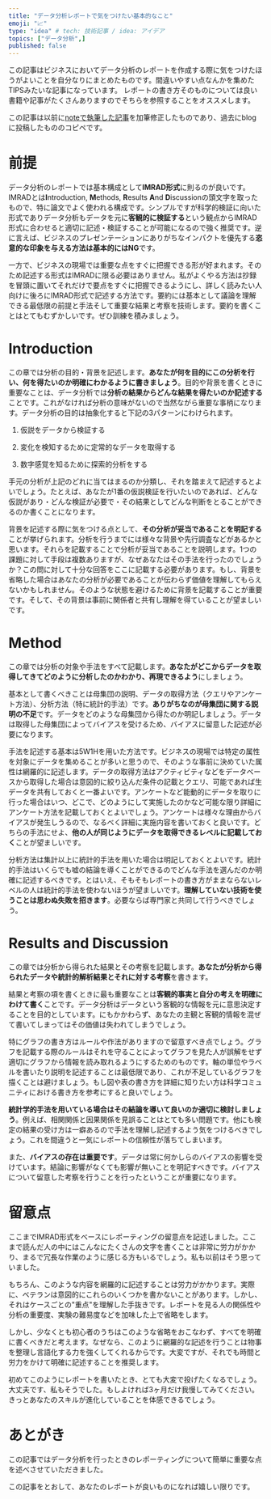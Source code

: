 ```yaml
---
title: "データ分析レポートで気をつけたい基本的なこと"
emoji: "📈"
type: "idea" # tech: 技術記事 / idea: アイデア
topics: ["データ分析",]
published: false
---
```

 
この記事はビジネスにおいてデータ分析のレポートを作成する際に気をつけたほうがよいことを自分なりにまとめたものです。間違いやすい点なんかを集めたTIPSみたいな記事になっています。
レポートの書き方そのものについては良い書籍や記事がたくさんありますのでそちらを参照することをオススメします。

この記事は以前に[noteで執筆した記事](https://note.com/grahamian_/n/n46e2cc432dff)を加筆修正したものであり、過去にblogに投稿したもののコピペです。

# 前提

データ分析のレポートでは基本構成として**IMRAD形式**に則るのが良いです。IMRADとは**I**ntroduction, **M**ethods, **R**esults **A**nd **D**iscussionの頭文字を取ったもので、特に論文でよく使われる構成です。シンプルですが科学的検証に向いた形式でありデータ分析もデータを元に**客観的に検証する**という観点からIMRAD形式に合わせると適切に記述・検証することが可能になるので強く推奨です。逆に言えば、ビジネスのプレゼンテーションにありがちなインパクトを優先する**恣意的な印象を与える方法は基本的にはNG**です。

一方で、ビジネスの現場では重要な点をすぐに把握できる形が好まれます。そのため記述する形式はIMRADに限る必要はありません。私がよくやる方法は抄録を冒頭に置いてそれだけで要点をすぐに把握できるようにし、詳しく読みたい人向けに後ろにIMRAD形式で記述する方法です。要約には基本として議論を理解できる最低限の前提と手法そして重要な結果と考察を技術します。要約を書くことはとてもむずかしいです。ぜひ訓練を積みましょう。

# Introduction

この章では分析の目的・背景を記述します。**あなたが何を目的にこの分析を行い、何を得たいのか明確にわかるように書きましょう**。目的や背景を書くときに重要なことは、データ分析では**分析の結果からどんな結果を得たいのか記述する**ことです。これがなければ分析の意味がないので当然ながら重要な事柄になります。データ分析の目的は抽象化すると下記の3パターンにわけられます。

1. 仮説をデータから検証する

2. 変化を検知するために定常的なデータを取得する

3. 数字感覚を知るために探索的分析をする

手元の分析が上記のどれに当てはまるのか分類し、それを踏まえて記述するとよいでしょう。たとえば、あなたが1番の仮説検証を行いたいのであれば、どんな仮説があり・どんな検証が必要で・その結果としてどんな判断をとることができるのか書くことになります。

背景を記述する際に気をつける点として、**その分析が妥当であることを明記する**ことが挙げられます。分析を行うまでには様々な背景や先行調査などがあるかと思います。それらを記載することで分析が妥当であることを説明します。1つの課題に対して手段は複数ありますが、なぜあなたはその手法を行ったのでしょうか？この問に対して十分な回答をここに記載する必要があります。もし、背景を省略した場合はあなたの分析が必要であることが伝わらず価値を理解してもらえないかもしれません。そのような状態を避けるために背景を記載することが重要です。そして、その背景は事前に関係者と共有し理解を得ていることが望ましいです。

# Method

この章では分析の対象や手法をすべて記載します。**あなたがどこからデータを取得してきてどのように分析したのかわかり、再現できるよう**にしましょう。

基本として書くべきことは母集団の説明、データの取得方法（クエリやアンケート方法）、分析方法（特に統計的手法）です。**ありがちなのが母集団に関する説明の不足**です。データをどのような母集団から得たのか明記しましょう。データは取得した母集団によってバイアスを受けるため、バイアスに留意した記述が必要になります。

手法を記述する基本は5W1Hを用いた方法です。ビジネスの現場では特定の属性を対象にデータを集めることが多いと思うので、そのような事前に決めていた属性は網羅的に記述します。データの取得方法はアクティビティなどをデータベースから取得した場合は意図的に絞り込んだ条件の記載とクエリ、可能であれば生データを共有しておくと一番よいです。アンケートなど能動的にデータを取りに行った場合はいつ、どこで、どのようにして実施したのかなど可能な限り詳細にアンケート方法を記載しておくとよいでしょう。アンケートは様々な理由からバイアスが発生しうるので、なるべく詳細に実施内容を書いておくと良いです。どちらの手法にせよ、**他の人が同じようにデータを取得できるレベルに記載しておく**ことが望ましいです。

分析方法は集計以上に統計的手法を用いた場合は明記しておくとよいです。統計的手法はいくらでも嘘の結論を導くことができるのでどんな手法を選んだのか明確に記述するべきです。とはいえ、そもそもレポートの書き方がままならないレベルの人は統計的手法を使わないほうが望ましいです。**理解していない技術を使うことは思わぬ失敗を招きます**。必要ならば専門家と共同して行うべきでしょう。

# Results and Discussion

この章では分析から得られた結果とその考察を記載します。**あなたが分析から得られたデータや統計的解析結果とそれに対する考察**を書きます。

結果と考察の項を書くときに最も重要なことは**客観的事実と自分の考えを明確にわけて書く**ことです。データ分析はデータという客観的な情報を元に意思決定することを目的としています。にもかかわらず、あなたの主観と客観的情報を混ぜて書いてしまってはその価値は失われてしまうでしょう。

特にグラフの書き方はルールや作法がありますので留意すべき点でしょう。グラフを記載する際のルールはそれを守ることによってグラフを見た人が誤解をせず適切にグラフから情報を読み取れるようにするためのものです。軸の単位やラベルを書いたり説明を記述することは最低限であり、これが不足しているグラフを描くことは避けましょう。もし図や表の書き方を詳細に知りたい方は科学コミュニティにおける書き方を参考にすると良いでしょう。

**統計学的手法を用いている場合はその結論を導いて良いのか適切に検討しましょう**。例えば、相関関係と因果関係を見誤ることはとても多い問題です。他にも検定の結果の受け方は一癖あるので手法を理解し記述するよう気をつけるべきでしょう。これを間違うと一気にレポートの信頼性が落ちてしまいます。

また、**バイアスの存在は重要です**。データは常に何かしらのバイアスの影響を受けています。結論に影響がなくても影響が無いことを明記すべきです。バイアスについて留意した考察を行うことを行ったということが重要になります。

# 留意点

ここまでIMRAD形式をベースにレポーティングの留意点を記述しました。ここまで読んだ人の中にはこんなにたくさんの文字を書くことは非常に労力がかかり、まるで冗長な作業のように感じる方もいるでしょう。私も以前はそう思っていました。

もちろん、このような内容を網羅的に記述することは労力がかかります。実際に、ベテランは意図的にこれらのいくつかを書かないことがあります。しかし、それはケースごとの"重点"を理解した手抜きです。レポートを見る人の関係性や分析の重要度、実験の難易度などを加味した上で省略をします。

しかし、少なくとも初心者のうちはこのような省略をおこなわず、すべてを明確に書くべきだと考えます。なぜなら、このように網羅的な記述を行うことは物事を整理し言語化する力を強くしてくれるからです。大変ですが、それでも時間と労力をかけて明確に記述することを推奨します。

初めてこのようにレポートを書いたとき、とても大変で投げたくなるでしょう。大丈夫です、私もそうでした。もしよければ3ヶ月だけ我慢してみてください。きっとあなたのスキルが進化していることを体感できるでしょう。

# あとがき

この記事ではデータ分析を行ったときのレポーティングについて簡単に重要な点を述べさせていただきました。

この記事をとおして、あなたのレポートが良いものになれば嬉しい限りです。